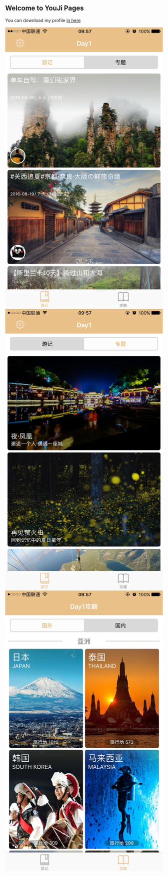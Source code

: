 ## Welcome to YouJi Pages

You can download my profile [in here](https://github.com/Nixiaxia/YouJi.git)


![image](https://github.com/Nixiaxia/YouJi/blob/master/YouJi/9B67B37249D7E317337D5FA1B9856253.png)
![image](https://github.com/Nixiaxia/YouJi/blob/master/YouJi/B8F55A407A13372CFB267BF868674548.png)
![image](https://github.com/Nixiaxia/YouJi/blob/master/YouJi/DC54F5B58A6634F815AC7455F9A2BC02.png)
